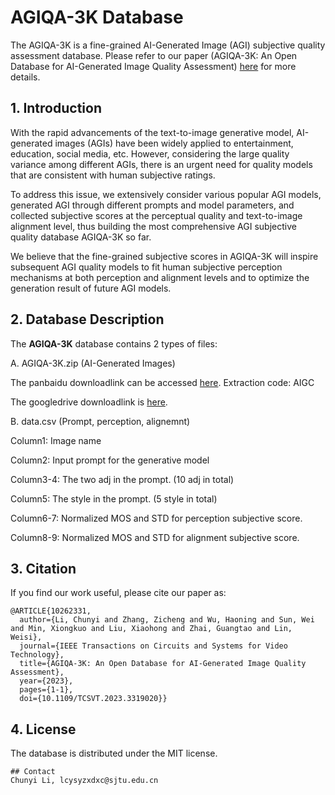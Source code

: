 
# AGIQA-3K Database

The AGIQA-3K is a fine-grained AI-Generated Image (AGI) subjective quality assessment database. Please refer to our paper (AGIQA-3K: An Open Database for AI-Generated Image Quality Assessment) [here](https://arxiv.org/abs/2306.04717) for more details.

## 1. Introduction

With the rapid advancements of the text-to-image generative model, AI-generated images (AGIs) have been widely applied to entertainment, education, social media, etc. However, considering the large quality variance among different AGIs, there is an urgent need for quality models that are consistent with human subjective ratings. 

To address this issue, we extensively consider various popular AGI models, generated AGI through different prompts and model parameters, and collected subjective scores at the perceptual quality and text-to-image alignment level, thus building the most comprehensive AGI subjective quality database AGIQA-3K so far. 

We believe that the fine-grained subjective scores in AGIQA-3K will inspire subsequent AGI quality models to fit human subjective perception mechanisms at both perception and alignment levels and to optimize the generation result of future AGI models.

## 2. Database Description

The **AGIQA-3K** database contains 2 types of files:

A. AGIQA-3K.zip (AI-Generated Images)

The panbaidu downloadlink can be accessed [here](https://pan.baidu.com/s/1_Cz9-aSzUDP-aEl3siIj6g). Extraction code: AIGC

The googledrive downloadlink is [here](https://drive.google.com/file/d/1ObuOZ6YZqZuxe4oRlaf3kdOBlTRg2GE4/view?usp=sharing).

B. data.csv (Prompt, perception, alignemnt)

Column1: Image name

Column2: Input prompt for the generative model

Column3-4: The two adj in the prompt. (10 adj in total)

Column5: The style in the prompt. (5 style in total)

Column6-7: Normalized MOS and STD for perception subjective score.

Column8-9: Normalized MOS and STD for alignment subjective score.


## 3. Citation

If you find our work useful, please cite our paper as:
```
@ARTICLE{10262331,
  author={Li, Chunyi and Zhang, Zicheng and Wu, Haoning and Sun, Wei and Min, Xiongkuo and Liu, Xiaohong and Zhai, Guangtao and Lin, Weisi},
  journal={IEEE Transactions on Circuits and Systems for Video Technology}, 
  title={AGIQA-3K: An Open Database for AI-Generated Image Quality Assessment}, 
  year={2023},
  pages={1-1},
  doi={10.1109/TCSVT.2023.3319020}}
```

## 4. License

The database is distributed under the MIT license.
```
## Contact
Chunyi Li, lcysyzxdxc@sjtu.edu.cn
